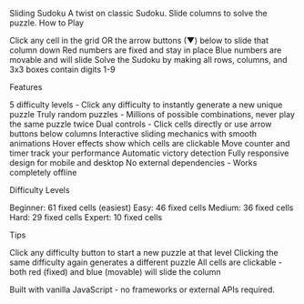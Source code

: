 Sliding Sudoku
A twist on classic Sudoku. Slide columns to solve the puzzle.
How to Play

Click any cell in the grid OR the arrow buttons (▼) below to slide that column down
Red numbers are fixed and stay in place
Blue numbers are movable and will slide
Solve the Sudoku by making all rows, columns, and 3x3 boxes contain digits 1-9

Features

5 difficulty levels - Click any difficulty to instantly generate a new unique puzzle
Truly random puzzles - Millions of possible combinations, never play the same puzzle twice
Dual controls - Click cells directly or use arrow buttons below columns
Interactive sliding mechanics with smooth animations
Hover effects show which cells are clickable
Move counter and timer track your performance
Automatic victory detection
Fully responsive design for mobile and desktop
No external dependencies - Works completely offline

Difficulty Levels

Beginner: 61 fixed cells (easiest)
Easy: 46 fixed cells
Medium: 36 fixed cells
Hard: 29 fixed cells
Expert: 10 fixed cells

Tips

Click any difficulty button to start a new puzzle at that level
Clicking the same difficulty again generates a different puzzle
All cells are clickable - both red (fixed) and blue (movable) will slide the column

Built with vanilla JavaScript - no frameworks or external APIs required.
